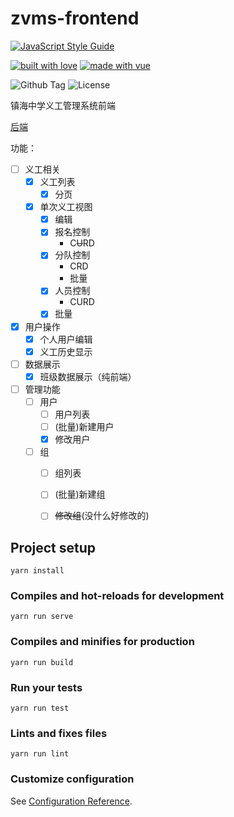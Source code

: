 # zvms-frontend
[![JavaScript Style Guide](https://cdn.rawgit.com/standard/standard/master/badge.svg)](https://github.com/standard/standard)

[![built with love](https://forthebadge.com/images/badges/built-with-love.svg)](https://forthebadge.com)
[![made with vue](https://forthebadge.com/images/badges/made-with-vue.svg)](https://forthebadge.com)

![Github Tag](https://img.shields.io/github/tag/zhangzisu/zvms-frontend.svg?style=flat)
![License](https://img.shields.io/github/license/zhangzisu/zvms-frontend.svg?style=flat)

镇海中学义工管理系统前端

[后端](https://github.com/ZhangZisu/zvms)

功能：
- [ ] 义工相关
  - [x] 义工列表
    - [x] 分页
  - [x] 单次义工视图
    - [x] 编辑
    - [x] 报名控制
      - C~~U~~RD
    - [x] 分队控制
      - CRD
      - 批量
    - [x] 人员控制
      - CURD
    - [x] 批量
- [x] 用户操作
  - [x] 个人用户编辑
  - [x] 义工历史显示
- [ ] 数据展示
  - [x] 班级数据展示（纯前端）
- [ ] 管理功能
  - [ ] 用户
    - [ ] 用户列表
    - [ ] (批量)新建用户
    - [x] 修改用户
  - [ ] 组
    - [ ] 组列表
    - [ ] (批量)新建组
    - [ ] ~~修改组~~(没什么好修改的)



## Project setup
```
yarn install
```

### Compiles and hot-reloads for development
```
yarn run serve
```

### Compiles and minifies for production
```
yarn run build
```

### Run your tests
```
yarn run test
```

### Lints and fixes files
```
yarn run lint
```

### Customize configuration
See [Configuration Reference](https://cli.vuejs.org/config/).
